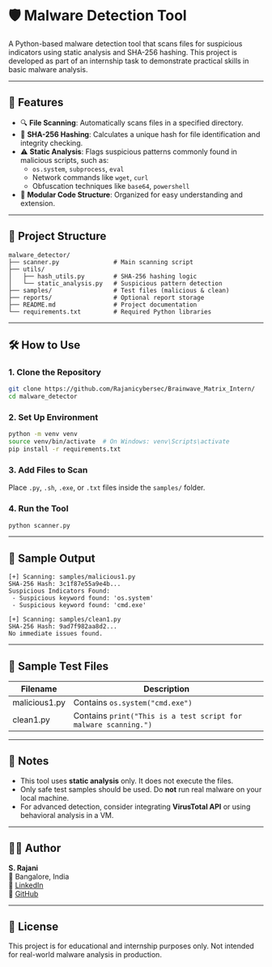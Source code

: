 # 🛡️ Malware Detection Tool

A Python-based malware detection tool that scans files for suspicious indicators using static analysis and SHA-256 hashing. This project is developed as part of an internship task to demonstrate practical skills in basic malware analysis.

---

## 🚀 Features

- 🔍 **File Scanning**: Automatically scans files in a specified directory.
- 🔐 **SHA-256 Hashing**: Calculates a unique hash for file identification and integrity checking.
- ⚠️ **Static Analysis**: Flags suspicious patterns commonly found in malicious scripts, such as:
  - `os.system`, `subprocess`, `eval`
  - Network commands like `wget`, `curl`
  - Obfuscation techniques like `base64`, `powershell`
- 📂 **Modular Code Structure**: Organized for easy understanding and extension.

---

## 📁 Project Structure

```
malware_detector/
├── scanner.py               # Main scanning script
├── utils/
│   ├── hash_utils.py        # SHA-256 hashing logic
│   └── static_analysis.py   # Suspicious pattern detection
├── samples/                 # Test files (malicious & clean)
├── reports/                 # Optional report storage
├── README.md                # Project documentation
└── requirements.txt         # Required Python libraries
```

---

## 🛠️ How to Use

### 1. Clone the Repository
```bash
git clone https://github.com/Rajanicybersec/Brainwave_Matrix_Intern/
cd malware_detector
```

### 2. Set Up Environment
```bash
python -m venv venv
source venv/bin/activate  # On Windows: venv\Scripts\activate
pip install -r requirements.txt
```

### 3. Add Files to Scan
Place `.py`, `.sh`, `.exe`, or `.txt` files inside the `samples/` folder.

### 4. Run the Tool
```bash
python scanner.py
```

---

## 📄 Sample Output

```
[+] Scanning: samples/malicious1.py
SHA-256 Hash: 3c1f87e55a9e4b...
Suspicious Indicators Found:
 - Suspicious keyword found: 'os.system'
 - Suspicious keyword found: 'cmd.exe'
```

```
[+] Scanning: samples/clean1.py
SHA-256 Hash: 9ad7f982aa8d2...
No immediate issues found.
```

---

## 🧪 Sample Test Files

| Filename        | Description                                |
|----------------|--------------------------------------------|
| malicious1.py   | Contains `os.system("cmd.exe")`            |
| clean1.py       | Contains `print("This is a test script for malware scanning.")` |

---

## 📌 Notes

- This tool uses **static analysis** only. It does not execute the files.
- Only safe test samples should be used. Do **not** run real malware on your local machine.
- For advanced detection, consider integrating **VirusTotal API** or using behavioral analysis in a VM.

---

## 👩‍💻 Author

**S. Rajani**  
📍 Bangalore, India  
🔗 [LinkedIn](https://www.linkedin.com/in/rajani-s-16a94b301/)  
🔗 [GitHub](https://github.com/Rajanicybersec)

---

## 📜 License

This project is for educational and internship purposes only. Not intended for real-world malware analysis in production.